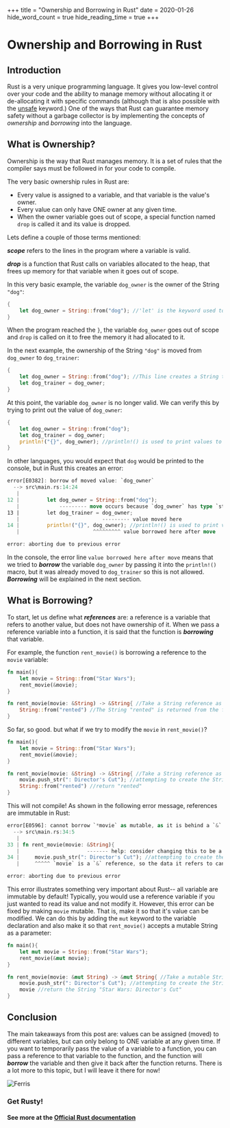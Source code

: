 +++
title = "Ownership and Borrowing in Rust"
date = 2020-01-26
hide_word_count = true
hide_reading_time = true
+++
# Ownership and Borrowing in Rust

## Introduction

Rust is a very unique programming language. It gives you low-level control over your code and the ability to manage 
memory without allocating it or de-allocating it with specific commands (although that is also possible with the 
[unsafe](https://doc.rust-lang.org/book/ch19-01-unsafe-rust.html?highlight=unsafe#unsafe-rust)
keyword.) One of the ways that Rust can guarantee memory safety without a garbage collector is by implementing the 
concepts of *ownership* and *borrowing* into the language.

<!-- more -->
## What is Ownership?

Ownership is the way that Rust manages memory. It is a set of rules that the compiler says must be followed in for your 
code to compile.

The very basic ownership rules in Rust are:
* Every value is assigned to a variable, and that variable is the value's owner.
* Every value can only have ONE owner at any given time.
* When the owner variable goes out of scope, a special function named `drop` is called it and its value is dropped.

Lets define a couple of those terms mentioned:

**_scope_** refers to the lines in the program where a variable is valid.

**_drop_** is a function that Rust calls on variables allocated to the heap, that frees up memory for that variable when 
it goes out of scope. 

In this very basic example, the variable `dog_owner` is the owner of the String `"dog"`:
 
```rust
{
    let dog_owner = String::from("dog"); //'let' is the keyword used to declare variables in Rust
}
```

When the program reached the `}`, the variable `dog_owner` goes out of scope and `drop` is called on it to free the memory 
it had allocated to it.  

In the next example, the ownership of the String `"dog"` is moved from `dog_owner` to `dog_trainer`: 

```rust
{
    let dog_owner = String::from("dog"); //This line creates a String type from the string primitive "dog"
    let dog_trainer = dog_owner;
}
```

At this point, the variable `dog_owner` is no longer valid. We can verify this by trying to print out the value of 
`dog_owner`: 

```rust
{
    let dog_owner = String::from("dog");
    let dog_trainer = dog_owner;
    println!("{}", dog_owner); //println!() is used to print values to the system output
}
```

In other languages, you would expect that `dog` would be printed to the console, but in Rust this creates an error:
```rust
error[E0382]: borrow of moved value: `dog_owner`
  --> src\main.rs:14:24
   |
12 |         let dog_owner = String::from("dog");
   |             --------- move occurs because `dog_owner` has type `std::string::String`, which does not implement the `Copy` trait
13 |         let dog_trainer = dog_owner;
   |                           --------- value moved here
14 |         println!("{}", dog_owner); //println!() is used to print values to the system output
   |                        ^^^^^^^^^ value borrowed here after move

error: aborting due to previous error
```

In the console, the error line `value borrowed here after move` means that we tried to **_borrow_** the variable 
`dog_owner` by passing it into the `println!()` macro, but it was already moved to `dog_trainer` so this is not allowed. 
**_Borrowing_** will be explained in the next section.

## What is Borrowing?

To start, let us define what **_references_** are: a reference is a variable that refers to another value, but does not 
have ownership of it. When we pass a reference variable into a function, it is said that the function is **_borrowing_** 
that variable.

For example, the function `rent_movie()` is borrowing a reference to the `movie` variable:

```rust
fn main(){
    let movie = String::from("Star Wars");
    rent_movie(&movie);
}

fn rent_movie(movie: &String) -> &String{ //Take a String reference as a parameter, and return a String reference
    String::from("rented") //The String "rented" is returned from the function. 
}
```

So far, so good. but what if we try to modify the `movie` in `rent_movie()`?

```rust
fn main(){
    let movie = String::from("Star Wars");
    rent_movie(&movie);
}

fn rent_movie(movie: &String) -> &String{ //Take a String reference as a parameter, and return a String reference
    movie.push_str(": Director's Cut"); //attempting to create the String "Star Wars: Director's Cut"
    String::from("rented") //return "rented" 
}
```

This will not compile! As shown in the following error message, references are immutable in Rust:

```rust
error[E0596]: cannot borrow `*movie` as mutable, as it is behind a `&` reference
  --> src\main.rs:34:5
   |
33 | fn rent_movie(movie: &String){
   |                      ------- help: consider changing this to be a mutable reference: `&mut std::string::String`
34 |     movie.push_str(": Director's Cut"); //attempting to create the String "Star Wars: Director's Cut"
   |     ^^^^^ `movie` is a `&` reference, so the data it refers to cannot be borrowed as mutable

error: aborting due to previous error
```

This error illustrates something very important about Rust-- all variable are immutable by default! Typically, you would use a reference variable if you just wanted to read its value and not modify it.
However, this error can be fixed by making `movie` mutable. That is, make it so that it's value can be modified. We can do this by adding the `mut` 
keyword to the variable declaration and also make it so that `rent_movie()` accepts a mutable String as a parameter:

```rust
fn main(){
    let mut movie = String::from("Star Wars");
    rent_movie(&mut movie);
}

fn rent_movie(movie: &mut String) -> &mut String{ //Take a mutable String reference as a parameter, and return a mutable String reference
    movie.push_str(": Director's Cut"); //attempting to create the String "Star Wars: Director's Cut"
    movie //return the String "Star Wars: Director's Cut"
}
```

## Conclusion

The main takeaways from this post are: values can be assigned (moved) to different variables, but can only belong to ONE
 variable at any given time. If you want to temporarily pass the value of a variable to a function, you can pass a reference 
 to that variable to the function, and the function will **_borrow_** the variable and then give it back after the function 
returns. There is a lot more to this topic, but I will leave it there for now!

![Ferris](https://www.rustacean.net/assets/rustacean-orig-noshadow.png "Ferris the crab")

### Get Rusty!

#### See more at the [Official Rust documentation](https://doc.rust-lang.org/book/ch04-00-understanding-ownership.html)